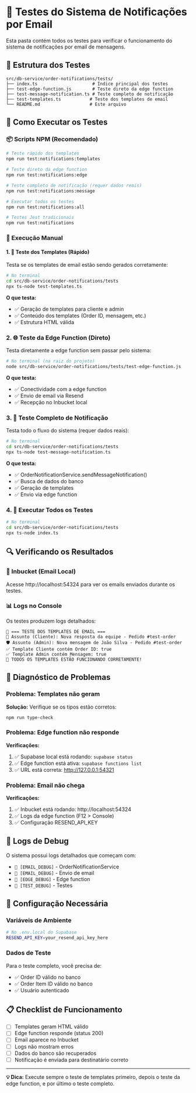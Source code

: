 # 🧪 Testes do Sistema de Notificações por Email

Esta pasta contém todos os testes para verificar o funcionamento do sistema de notificações por email de mensagens.

## 📁 Estrutura dos Testes

```
src/db-service/order-notifications/tests/
├── index.ts                     # Índice principal dos testes
├── test-edge-function.js        # Teste direto da edge function
├── test-message-notification.ts # Teste completo de notificação
├── test-templates.ts           # Teste dos templates de email
└── README.md                   # Este arquivo
```

## 🚀 Como Executar os Testes

### 📦 Scripts NPM (Recomendado)

```bash
# Teste rápido dos templates
npm run test:notifications:templates

# Teste direto da edge function
npm run test:notifications:edge

# Teste completo de notificação (requer dados reais)
npm run test:notifications:message

# Executar todos os testes
npm run test:notifications:all

# Testes Jest tradicionais
npm run test:notifications
```

### 🔧 Execução Manual

#### 1. 📧 Teste dos Templates (Rápido)

Testa se os templates de email estão sendo gerados corretamente:

```bash
# No terminal
cd src/db-service/order-notifications/tests
npx ts-node test-templates.ts
```

**O que testa:**
- ✅ Geração de templates para cliente e admin
- ✅ Conteúdo dos templates (Order ID, mensagem, etc.)
- ✅ Estrutura HTML válida

### 2. 🌐 Teste da Edge Function (Direto)

Testa diretamente a edge function sem passar pelo sistema:

```bash
# No terminal (na raiz do projeto)
node src/db-service/order-notifications/tests/test-edge-function.js
```

**O que testa:**
- ✅ Conectividade com a edge function
- ✅ Envio de email via Resend
- ✅ Recepção no Inbucket local

### 3. 🔄 Teste Completo de Notificação

Testa todo o fluxo do sistema (requer dados reais):

```bash
# No terminal
cd src/db-service/order-notifications/tests
npx ts-node test-message-notification.ts
```

**O que testa:**
- ✅ OrderNotificationService.sendMessageNotification()
- ✅ Busca de dados do banco
- ✅ Geração de templates
- ✅ Envio via edge function

### 4. 🎯 Executar Todos os Testes

```bash
# No terminal
cd src/db-service/order-notifications/tests
npx ts-node index.ts
```

## 🔍 Verificando os Resultados

### 📧 Inbucket (Email Local)

Acesse http://localhost:54324 para ver os emails enviados durante os testes.

### 📊 Logs no Console

Os testes produzem logs detalhados:

```
🧪 === TESTE DOS TEMPLATES DE EMAIL ===
📧 Assunto (Cliente): Nova resposta da equipe - Pedido #test-order
🛡️ Assunto (Admin): Nova mensagem de João Silva - Pedido #test-order
✅ Template Cliente contém Order ID: true
✅ Template Admin contém Mensagem: true
🎉 TODOS OS TEMPLATES ESTÃO FUNCIONANDO CORRETAMENTE!
```

## 🐛 Diagnóstico de Problemas

### Problema: Templates não geram

**Solução:** Verifique se os tipos estão corretos:
```bash
npm run type-check
```

### Problema: Edge function não responde

**Verificações:**
1. ✅ Supabase local está rodando: `supabase status`
2. ✅ Edge function está ativa: `supabase functions list`
3. ✅ URL está correta: http://127.0.0.1:54321

### Problema: Email não chega

**Verificações:**
1. ✅ Inbucket está rodando: http://localhost:54324
2. ✅ Logs da edge function (F12 > Console)
3. ✅ Configuração RESEND_API_KEY

## 📝 Logs de Debug

O sistema possui logs detalhados que começam com:

- `💬 [EMAIL_DEBUG]` - OrderNotificationService
- `📧 [EMAIL_DEBUG]` - Envio de email
- `🔄 [EDGE_DEBUG]` - Edge function
- `🧪 [TEST_DEBUG]` - Testes

## 🔧 Configuração Necessária

### Variáveis de Ambiente

```bash
# No .env.local do Supabase
RESEND_API_KEY=your_resend_api_key_here
```

### Dados de Teste

Para o teste completo, você precisa de:
- ✅ Order ID válido no banco
- ✅ Order Item ID válido no banco
- ✅ Usuário autenticado

## 📋 Checklist de Funcionamento

- [ ] Templates geram HTML válido
- [ ] Edge function responde (status 200)
- [ ] Email aparece no Inbucket
- [ ] Logs não mostram erros
- [ ] Dados do banco são recuperados
- [ ] Notificação é enviada para destinatário correto

---

**💡 Dica:** Execute sempre o teste de templates primeiro, depois o teste da edge function, e por último o teste completo.
